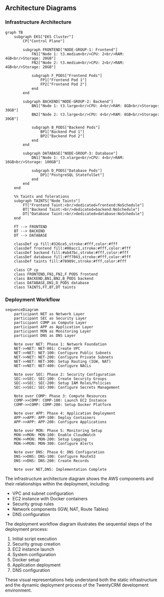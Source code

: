 ## Architecture Diagrams

### Infrastructure Architecture
```mermaid
graph TB
    subgraph EKS["EKS Cluster"]
        CP["Control Plane"]
        
        subgraph FRONTEND["NODE-GROUP-1: Frontend"]
            FN1["Node 1: t3.medium<br/>CPU: 2<br/>RAM: 4GB<br/>Storage: 20GB"]
            FN2["Node 2: t3.medium<br/>CPU: 2<br/>RAM: 4GB<br/>Storage: 20GB"]
            
            subgraph F_PODS["Frontend Pods"]
                FP1["Frontend Pod 1"]
                FP2["Frontend Pod 2"]
            end
        end
        
        subgraph BACKEND["NODE-GROUP-2: Backend"]
            BN1["Node 1: t3.large<br/>CPU: 4<br/>RAM: 8GB<br/>Storage: 30GB"]
            BN2["Node 2: t3.large<br/>CPU: 4<br/>RAM: 8GB<br/>Storage: 30GB"]
            
            subgraph B_PODS["Backend Pods"]
                BP1["Backend Pod 1"]
                BP2["Backend Pod 2"]
            end
        end
        
        subgraph DATABASE["NODE-GROUP-3: Database"]
            DN1["Node 1: t3.xlarge<br/>CPU: 4<br/>RAM: 16GB<br/>Storage: 100GB"]
            
            subgraph D_PODS["Database Pods"]
                DP1["PostgreSQL StatefulSet"]
            end
        end
    end

    %% Taints and Tolerations
    subgraph TAINTS["Node Taints"]
        FT["Frontend Taint:<br/>dedicated=frontend:NoSchedule"]
        BT["Backend Taint:<br/>dedicated=backend:NoSchedule"]
        DT["Database Taint:<br/>dedicated=database:NoSchedule"]
    end

    FT --> FRONTEND
    BT --> BACKEND
    DT --> DATABASE

    classDef cp fill:#326ce5,stroke:#fff,color:#fff
    classDef frontend fill:#00acc1,stroke:#fff,color:#fff
    classDef backend fill:#ab47bc,stroke:#fff,color:#fff
    classDef database fill:#ff7043,stroke:#fff,color:#fff
    classDef taints fill:#78909c,stroke:#fff,color:#fff

    class CP cp
    class FRONTEND,FN1,FN2,F_PODS frontend
    class BACKEND,BN1,BN2,B_PODS backend
    class DATABASE,DN1,D_PODS database
    class TAINTS,FT,BT,DT taints
```

### Deployment Workflow
```mermaid
sequenceDiagram
    participant NET as Network Layer
    participant SEC as Security Layer
    participant COMP as Compute Layer
    participant APP as Application Layer
    participant MON as Monitoring Layer
    participant DNS as DNS Layer

    Note over NET: Phase 1: Network Foundation
    NET->>NET: NET-001: Create VPC
    NET->>NET: NET-100: Configure Public Subnets
    NET->>NET: NET-200: Configure Private Subnets
    NET->>NET: NET-300: Setup Routing (IGW, NAT)
    NET->>NET: NET-400: Configure NACLs

    Note over SEC: Phase 2: Security Configuration
    SEC->>SEC: SEC-100: Create Security Groups
    SEC->>SEC: SEC-200: Setup IAM Roles/Policies
    SEC->>SEC: SEC-300: Configure Secrets Management

    Note over COMP: Phase 3: Compute Resources
    COMP->>COMP: COMP-100: Launch EC2 Instance
    COMP->>COMP: COMP-200: Setup Docker Platform
    
    Note over APP: Phase 4: Application Deployment
    APP->>APP: APP-100: Deploy Containers
    APP->>APP: APP-200: Configure Applications
    
    Note over MON: Phase 5: Monitoring Setup
    MON->>MON: MON-100: Enable CloudWatch
    MON->>MON: MON-200: Setup Logging
    MON->>MON: MON-300: Configure Alerts
    
    Note over DNS: Phase 6: DNS Configuration
    DNS->>DNS: DNS-100: Configure Route53
    DNS->>DNS: DNS-200: Create Records

    Note over NET,DNS: Implementation Complete
```

The infrastructure architecture diagram shows the AWS components and their relationships within the deployment, including:
- VPC and subnet configuration
- EC2 instance with Docker containers
- Security group rules
- Network components (IGW, NAT, Route Tables)
- DNS configuration

The deployment workflow diagram illustrates the sequential steps of the deployment process:
1. Initial script execution
2. Security group creation
3. EC2 instance launch
4. System configuration
5. Docker setup
6. Application deployment
7. DNS configuration

These visual representations help understand both the static infrastructure and the dynamic deployment process of the TwentyCRM development environment.
